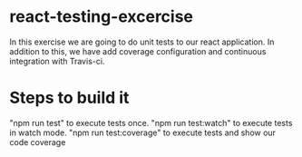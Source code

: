 # react-testing-excercise

In this exercise we are going to do unit tests to our react application. In addition to this, we have add coverage configuration
and continuous integration with Travis-ci.

# Steps to build it

"npm run test" to execute tests once.
"npm run test:watch" to execute tests in watch mode.
"npm run test:coverage" to execute tests and show our code coverage
